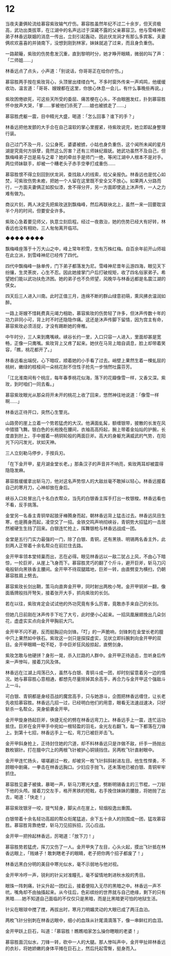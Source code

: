 # 12

当夜夫妻俩轮流给慕容紫玫输气疗伤。慕容胜虽然年纪不过二十余岁，但天资极高，武功出类拔萃，在江湖中的名声远过于深藏不露的父亲慕容卫。他与雪峰神尼弟子林香远联姻的消息一传出，立刻引起轰动，因此伏龙涧才有那么多宾客。夫妻俩欢欢喜喜的并骑南下，没想到刚到林家，妹妹就追了过来，而且身负重伤。

一路颠簸，紫玫的伤势愈发沉重，直到黎明时分，她才睁开眼睛，微弱的叫了声：「二师姐……」

林香远点了点头，小声道：「别说话，你哥哥正在给你疗伤。」

慕容胜两手按在紫玫背心，头顶冒出缕缕白气。不多时窗外传来一声鸡鸣，他缓缓收功，温言道：「哥哥、嫂嫂都在这里，你放心休息一会儿，有什么事晚些再说。」

紫玫困倦欲死，可这些天所受的委屈、痛苦梗在心头，不由眼圈发红，扑到慕容胜怀中放声大哭，「爹……爹被他们杀死了……娘也被掳走了……」

慕容胜虎躯一震，目中精光大盛，喝道：「怎么回事？谁下的手？」

林香远把他发颤的大手合在自己温软的掌心里握紧，待紫玫说完，她立即起身整理行装。

自己过门不及一月，公公身死，婆婆被掳，小姑也身负重伤，这个闻所未闻的星月湖是究竟何方妖孽，竟然这么厉害？还有三师妹纪眉妩。她武功虽然不及自己，但飘梅峰弟子岂是易与之辈？她的牵丝手是师门一绝，等闲江湖中人根本不是对手。两位师妹联手，却被一个糟老头子赤手空拳打成重伤……

慕容胜恨不得立刻回到伏龙涧，查找敌人的线索，给父亲报仇。林香远也是忧心如焚，可紫玫伤势未癒，把她一个人留在这里既不安全又不放心。如果两人分路而行，一方面夫妻俩正如胶似漆，舍不得分开，另一方面即使追上沐声传，一人之力难有做为。

商议片刻，两人决定先把紫玫送到飘梅峰，然后再联袂北上，虽然一来一回要耽误半个月的时间，但要安全许多。

紫玫心急着要见师父，执意立刻启程。经过一夜救治，她的伤势已经大有好转，林香远也没有相劝，三人匆匆离开临邛。

◆◆◆◆ ◆◆◆◆

飘梅峰座落于十万大山之中，峰上常年积雪，生有万株红梅。自百余年前开山师祖在此立派，到雪峰神尼已经传了四代。

四代中飘梅峰一脉单传，门下弟子都落发为尼。雪峰神尼昔年云游四海，眼见天下纷攘，生灵荼炭，心生不忍。因此她接掌门户后打破规矩，收了四名俗家弟子。希望她们能以武功扶危济困。她的弟子也不负师望，风晚华与林香远都是名震江湖的侠女。

四天后三人进入川南。此时正值三月，连绵不断的群山绿意初萌，熏风拂衣温润如醉。

一路上哥嫂不惜耗费真元竭力相助，慕容紫玫的伤势轻了许多，但沐声传数十年的功力非同小可，背上时不时还隐隐作痛。这还是沐声传脚下留情，因为宫主有命，慕容紫玫必须活捉，才没有踢断她的脊椎。

中午时分，三人来到鹰嘴峡。峡谷长约一里，入口只容一人进入，里面却甚是宽畅，正像一只鹰嘴。紫玫背上又疼了起来。她伏在马背上暗自调息，脸上却带着笑容，「瞧，桃花都开了。」

林香远看出端倪，心下暗叹，顺着她的小手看了过去。峭壁上果然生着一棵虬屈的桃树，嫩绿的枝桠间一朵桃花耐不住性子抢先一步悄然吐露芬芳。

「江北淮南间有个桃庄，每年春季桃花似海，落下的花瓣像雪一样，又香又深。紫玫，到时咱们一同去看。」

慕容紫玫眼光从那朵将开未开的桃花上收了回来，悠然神往地说道：「像雪一样啊……」

林香远正待开口，突然心生警兆。

山路旁的崖上立着一个势若猛虎的大汉。他满面虬髯，额缠银带，披散的长发在风中猎猎飞舞。银白色的长袍挽在腰间，衣袖高高捋起，腕上带着金灿灿的护腕，长度直到肘上，手中握着一柄铜轮般的两面巨斧。高大的身躯充满威武的气势，在阳光下闪闪发光，状如天神。

三人立刻勒马停步，手按兵刃。

「在下金开甲，星月湖金堂长老。」那条汉子的声音并不响亮，紫玫两耳却被震得隐隐发麻。

慕容胜缓缓拿出斩马刀，他对这名声势惊人的大敌丝毫不敢掉以轻心。林香远握着自己的寒月刀，心神却放在身后。

峡谷入口处冒出几十名白衣帮众，当先的白银香主挥手打出一枚银梭。林香远看也不看，反手挑落。

金堂另一名香主青铜举起狼牙棒腾身而起，朝林香远背上猛击过去。林香远凤目生寒，也是腾身而起，凌空交了一招。金铁交鸣声响彻峡谷，青铜势大招猛的一击居然被硬生生挡了回来。白银连忙抢上，挥舞银枪与林香远战成一团。

金堂是五行门实力最强的一门，除了白银、青铜，还有黑铁、明锡两名香主外，此刻两人正带着十余名帮众在前拦住去路。

金开甲率领本堂倾巢而出，志在必得。眼见林香远以一敌二犹占上风，不由心下暗惊，一抡巨斧，从崖上飞身而下。慕容胜灵巧的翻了个斤斗，避开巨斧，斩马刀闪电般斩向黑铁香主腰间。金开甲不待双腿踏地，巨斧一转，由直劈变为横扫，仍朝慕容胜肩上劈去。

慕容紫玫长剑出鞘，策马向直奔金开甲，同时射出两枚小弩。金开甲铜斧一翻，像面盾牌般挡开弩矢，接着张开大手，抓向紫玫的长剑。

若在以往，紫玫肯定会试试他的外功究竟有多么厉害，竟敢赤手来自己的长剑。

但她几日前刚在沐声传手下吃了大亏，此时便小心起来。一招凤凰展翅挽出几朵剑花，虚虚实实点向金开甲胸前大穴。

金开甲不闪不避，反而挺胸迎向剑锋。「叮」的一声脆响，剑锋刺在金堂长老的膻中穴上果然如中铁石。紫玫这一剑只是探探虚实，见状立即抖腕刺向金开甲的双目。金开甲眼睛一眨不眨，手中巨斧狂风般掠起，直劈剑身。

紫玫怎敢与他硬拼？身形一晃，杀入拦路的人群中。金开甲正待追击，忽听身后传来一声惨叫，接着刀风及体。

林香远在江湖上闯荡已久，虽然与白银、青铜斗成一团，却时刻留意着另一边的情况。她与慕容胜心意相通，都想先尽量除掉其余高手，再合力与金开甲这个强敌斗上一斗。

可白银、青铜都是身经百战的魔宫高手，只与她游斗，企图把林香远缠住，让长老先收拾慕容胜。林香远几招一过，已经明白他们的用意，眼看无法速战速决，只好斩杀一名帮众，突身偷袭金开甲。

金开甲旋身扬起巨斧，快捷无伦的劈在林香远弯刀上。林香远手上一震，连忙运功抵住。巨斧在金开甲手中宛如一根轻盈的羽毛，金光左右翻飞，每一下都落在刀锋上。到第十七招，林香远手上一松，弯刀已被巨斧击飞。

金开甲斜身抢上，正待封住她的穴道，却不料林香远只是诈做不敌，纤手一扬抛出数枚钢针。打在膻中穴上的两根飞针被护心铜镜挡住。另两枚飞针直射眼中。

金开甲连忙扬头，堪堪避过一枚，却被另一枚飞针斜斜射进左目。他生性悍勇，不顾眼中剧痛，一拳击在林香远胸口。少妇应手抛飞，还未落地已被白银、青铜牢牢抓住。

慕容胜见妻子被擒，暴喝一声，斩马刀寒光大盛，劈断明锡香主的三节棍，一刀斩下他的头颅。接着刀交左手，格开黑铁的短戟，右手挽住妹妹的腰肢，将她抛了出去，喝道：「快走！」

慕容紫玫银牙一咬，提气轻身，脚尖点在崖上，轻烟般逸出重围。

白银带着十余名轻功高超的帮众衔尾猛追，余下五十余人的则围成一团，猛攻慕容胜。慕容胜背靠绝壁，斩马刀见招拆招，沉心应战。

金开甲一把拎起林香远，厉喝道：「放下刀！」

慕容胜势若猛虎，挥刀又伤了一人。金开甲失了左目，心头火起，摸出飞针抵在林香远眼上，「贱婊子！敢刺瞎老子的眼睛，老子把你两个招子都废了！」

林香远黑白分明的美目中寒光似水，毫不示弱地与他对视。

金开甲冷哼一声，锐利的针尖对准瞳孔，毫不留情地刺进秋水般的秀目。

眼珠一阵刺痛，针尖升起一团红云，接着便陷入无尽的黑暗之中。林香远一声不吭，嘴角却不由抽搐起来。从今往后，色彩缤纷的世界就与自己绝缘，剩下的只有黑暗……她不知道自己面临的不仅仅只是黑暗，而是比黑暗更可怕的地狱生活。

针尖在眼球中搅了搅，再拔出时，寒月刀明媚灵动的大眼已成了两汪血泊。

两枚飞针分别刺在林香远眼中，细小的血珠从针尾滴滴落下，像一串鲜红的血泪。

金开甲跃上巨石，叫道：「慕容胜！瞧瞧咱家怎么操你瞎眼的老婆！」

慕容胜面沉似水，刀锋一转，砍中一人的大腿。那人惨叫声中，金开甲扯碎林香远的衣衫，将她娇嫩的身体平摊在巨石上，然后托起雪臀，挺身而入。

